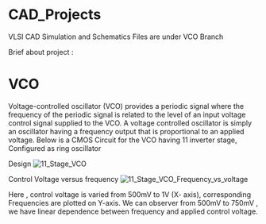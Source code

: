 # CAD_Projects
VLSI CAD Simulation and Schematics
Files are under VCO Branch

Brief about project :

VCO
========

Voltage-controlled oscillator (VCO) provides a periodic signal where the frequency of the periodic signal is related to the level of an input voltage control signal supplied to the VCO. A voltage controlled oscillator is simply an oscillator having a frequency output that is proportional to an applied voltage.
Below is a CMOS Circuit for the VCO having 11 inverter stage, Configured as ring oscillator 

Design
![11_Stage_VCO](https://user-images.githubusercontent.com/51846122/132983608-52f4d523-15e3-4357-9ccd-c4876170472c.PNG)

Control Voltage versus frequency 
![11_Stage_VCO_Frequency_vs_voltage](https://user-images.githubusercontent.com/51846122/132983661-e2eac123-5542-4da2-afa7-36560616460d.PNG)

Here , control voltage is varied from 500mV to 1V (X- axis), corresponding Frequencies are plotted on Y-axis. We can observer from 500mV to 750mV , we have linear dependence between frequency and applied control voltage. 
